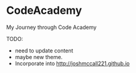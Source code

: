 CodeAcademy
===========

My Journey through Code Academy 

TODO: 
- need to update content
- maybe new theme. 
- Incorporate into http://joshmccall221.github.io

